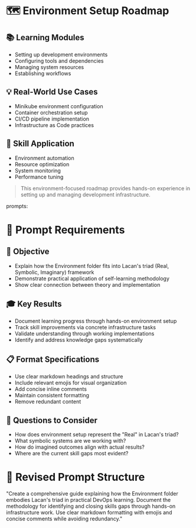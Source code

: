 # 🗺️ Environment Setup Roadmap

## 📚 Learning Modules
- Setting up development environments
- Configuring tools and dependencies
- Managing system resources
- Establishing workflows

## 💡 Real-World Use Cases
- Minikube environment configuration
- Container orchestration setup
- CI/CD pipeline implementation
- Infrastructure as Code practices

## 🎯 Skill Application
- Environment automation
- Resource optimization
- System monitoring
- Performance tuning

> This environment-focused roadmap provides hands-on experience in setting up and managing development infrastructure.

prompts:
# 🎯 Prompt Requirements

## 📝 Objective
- Explain how the Environment folder fits into Lacan's triad (Real, Symbolic, Imaginary) framework
- Demonstrate practical application of self-learning methodology
- Show clear connection between theory and implementation

## 🎓 Key Results
- Document learning progress through hands-on environment setup
- Track skill improvements via concrete infrastructure tasks
- Validate understanding through working implementations
- Identify and address knowledge gaps systematically

## 📋 Format Specifications
- Use clear markdown headings and structure
- Include relevant emojis for visual organization
- Add concise inline comments
- Maintain consistent formatting
- Remove redundant content

## 💭 Questions to Consider
- How does environment setup represent the "Real" in Lacan's triad?
- What symbolic systems are we working with?
- How do imagined outcomes align with actual results?
- Where are the current skill gaps most evident?

# 🔄 Revised Prompt Structure
"Create a comprehensive guide explaining how the Environment folder embodies Lacan's triad in practical DevOps learning. Document the methodology for identifying and closing skills gaps through hands-on infrastructure work. Use clear markdown formatting with emojis and concise comments while avoiding redundancy."
